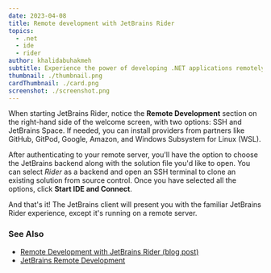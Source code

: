 ```yaml
---
date: 2023-04-08
title: Remote development with JetBrains Rider
topics:
  - .net
  - ide
  - rider
author: khalidabuhakmeh
subtitle: Experience the power of developing .NET applications remotely!
thumbnail: ./thumbnail.png
cardThumbnail: ./card.png
screenshot: ./screenshot.png
---
```

When starting JetBrains Rider, notice the **Remote Development** section on the right-hand side of the welcome screen, with two options: SSH and JetBrains Space.
If needed, you can install providers from partners like GitHub, GitPod, Google, Amazon, and Windows Subsystem for Linux (WSL).

After authenticating to your remote server, you'll have the option to choose the JetBrains backend along with the solution file you'd like to open.
You can select *Rider* as a backend and open an SSH terminal to clone an existing solution from source control.
Once you have selected all the options, click **Start IDE and Connect**.

And that's it! The JetBrains client will present you with the familiar JetBrains Rider experience, except it's running on a remote server.

### See Also
- [Remote Development with JetBrains Rider (blog post)](https://blog.jetbrains.com/dotnet/2023/03/22/remote-development-with-jetbrains-rider/)
- [JetBrains Remote Development](https://www.jetbrains.com/remote-development/)
